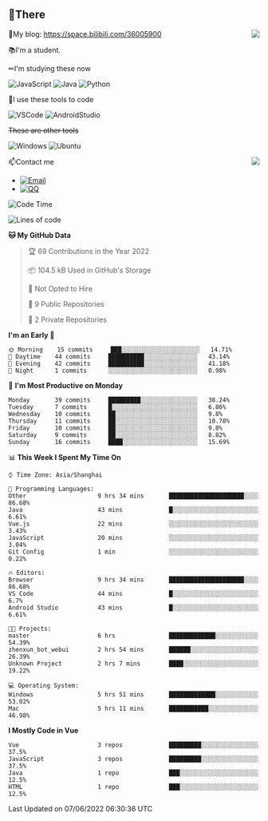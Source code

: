 
## 👏There

<img align="right" src="https://github-readme-stats.vercel.app/api/top-langs/?username=CopilotLaLaLa"/>

📰My blog: https://space.bilibili.com/36005900


📚I'm a student.

✏I'm studying these now

![JavaScript](https://img.shields.io/badge/-JavaScript-ffca18?style=flat-square&logo=JavaScript&logoColor=fff)
![Java](https://img.shields.io/badge/-Java-007d9c?style=flat-square&logo=Java&logoColor=fff)
![Python](https://img.shields.io/badge/-Python-blue?style=flat-square&logo=Python&logoColor=fff)

🔨I use these tools to code

![VSCode](https://img.shields.io/badge/-VSCode-blue?style=flat-square&logo=visualstudiocode&logoColor=fff)
![AndroidStudio](https://img.shields.io/badge/-AndroidStudio-green?style=flat-square&logo=androidstudio&logoColor=fff)

 ~~These are other tools~~
 
![Windows](https://img.shields.io/badge/-Windows-blue?style=flat-square&logo=Windows&logoColor=fff)
![Ubuntu](https://img.shields.io/badge/-Ubuntu-orange?style=flat-square&logo=Ubuntu&logoColor=fff)

 <img align="right" src="https://github-readme-stats.vercel.app/api?username=CopilotLaLaLa" />

📫Contact me

* [![Email](https://img.shields.io/badge/Email-1060770125@qq.com-1?style=social&logoColor=fff)](mailto:1060770125@qq.com)
* [![QQ](https://img.shields.io/badge/QQ-1060770125-1?style=social&logoColor=fff)](tencent://AddContact/?fromId=45&fromSubId=1&subcmd=all&uin=1060770125&website=www.oicqzone.com)

<!--START_SECTION:waka-->
![Code Time](http://img.shields.io/badge/Code%20Time-0%20secs-blue)

![Lines of code](https://img.shields.io/badge/From%20Hello%20World%20I%27ve%20Written-38%20Thousand%20lines%20of%20code-blue)

**🐱 My GitHub Data** 

> 🏆 69 Contributions in the Year 2022
 > 
> 📦 104.5 kB Used in GitHub's Storage 
 > 
> 🚫 Not Opted to Hire
 > 
> 📜 9 Public Repositories 
 > 
> 🔑 2 Private Repositories  
 > 
**I'm an Early 🐤** 

```text
🌞 Morning    15 commits     ███░░░░░░░░░░░░░░░░░░░░░░   14.71% 
🌆 Daytime    44 commits     ██████████░░░░░░░░░░░░░░░   43.14% 
🌃 Evening    42 commits     ██████████░░░░░░░░░░░░░░░   41.18% 
🌙 Night      1 commits      ░░░░░░░░░░░░░░░░░░░░░░░░░   0.98%

```
📅 **I'm Most Productive on Monday** 

```text
Monday       39 commits     █████████░░░░░░░░░░░░░░░░   38.24% 
Tuesday      7 commits      █░░░░░░░░░░░░░░░░░░░░░░░░   6.86% 
Wednesday    10 commits     ██░░░░░░░░░░░░░░░░░░░░░░░   9.8% 
Thursday     11 commits     ██░░░░░░░░░░░░░░░░░░░░░░░   10.78% 
Friday       10 commits     ██░░░░░░░░░░░░░░░░░░░░░░░   9.8% 
Saturday     9 commits      ██░░░░░░░░░░░░░░░░░░░░░░░   8.82% 
Sunday       16 commits     ████░░░░░░░░░░░░░░░░░░░░░   15.69%

```


📊 **This Week I Spent My Time On** 

```text
⌚︎ Time Zone: Asia/Shanghai

💬 Programming Languages: 
Other                    9 hrs 34 mins       █████████████████████░░░░   86.68% 
Java                     43 mins             █░░░░░░░░░░░░░░░░░░░░░░░░   6.61% 
Vue.js                   22 mins             ░░░░░░░░░░░░░░░░░░░░░░░░░   3.43% 
JavaScript               20 mins             ░░░░░░░░░░░░░░░░░░░░░░░░░   3.04% 
Git Config               1 min               ░░░░░░░░░░░░░░░░░░░░░░░░░   0.22%

🔥 Editors: 
Browser                  9 hrs 34 mins       █████████████████████░░░░   86.68% 
VS Code                  44 mins             █░░░░░░░░░░░░░░░░░░░░░░░░   6.7% 
Android Studio           43 mins             █░░░░░░░░░░░░░░░░░░░░░░░░   6.61%

🐱‍💻 Projects: 
master                   6 hrs               █████████████░░░░░░░░░░░░   54.39% 
zhenxun_bot_webui        2 hrs 54 mins       ██████░░░░░░░░░░░░░░░░░░░   26.39% 
Unknown Project          2 hrs 7 mins        ████░░░░░░░░░░░░░░░░░░░░░   19.22%

💻 Operating System: 
Windows                  5 hrs 51 mins       █████████████░░░░░░░░░░░░   53.02% 
Mac                      5 hrs 11 mins       ███████████░░░░░░░░░░░░░░   46.98%

```

**I Mostly Code in Vue** 

```text
Vue                      3 repos             █████████░░░░░░░░░░░░░░░░   37.5% 
JavaScript               3 repos             █████████░░░░░░░░░░░░░░░░   37.5% 
Java                     1 repo              ███░░░░░░░░░░░░░░░░░░░░░░   12.5% 
HTML                     1 repo              ███░░░░░░░░░░░░░░░░░░░░░░   12.5%

```



 Last Updated on 07/06/2022 06:30:36 UTC
<!--END_SECTION:waka-->
